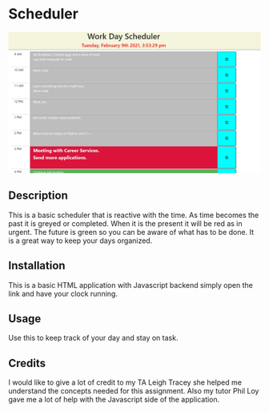 # Scheduler

![](SchedulerScreenshot.jpg)

## Description 

This is a basic scheduler that is reactive with the time. As time becomes the past it is greyed or completed. When it is the present it will be red as in urgent. The future is green so you can be aware of what has to be done. It is a great way to keep your days organized.

## Installation

This is a basic HTML application with Javascript backend simply open the link and have your clock running.

## Usage 

Use this to keep track of your day and stay on task.

## Credits

I would like to give a lot of credit to my TA Leigh Tracey she helped me understand the concepts needed for this assignment. Also my tutor Phil Loy gave me a lot of help with the Javascript side of the application.
